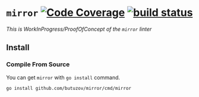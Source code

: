 # `mirror` [![Code Coverage](https://coveralls.io/repos/github/butuzov/mirror/badge.svg?branch=main)](https://coveralls.io/github/butuzov/mirror?branch=main) [![build status](https://github.com/butuzov/mirror/actions/workflows/main.yaml/badge.svg?branch=main)]()

_This is WorkInProgress/ProofOfConcept of the `mirror` linter_

## Install

### Compile From Source

You can get `mirror` with `go install` command.

```shell
go install github.com/butuzov/mirror/cmd/mirror
```

